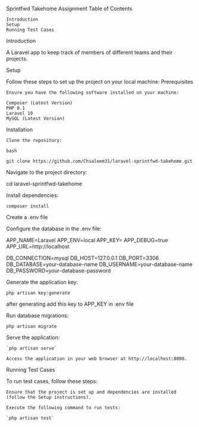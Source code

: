 Sprintfwd Takehome Assignment
Table of Contents

    Introduction
    Setup
    Running Test Cases

Introduction

 A Laravel app to keep track of members of different teams and their projects.

Setup

Follow these steps to set up the project on your local machine:
Prerequisites

    Ensure you have the following software installed on your machine:

    Composer (Latest Version)
    PHP 8.1
    Laravel 10
    MySQL (Latest Version)

Installation

    Clone the repository:

    bash

`git clone https://github.com/Chsaleem31/laravel-sprintfwd-takehome.git`

Navigate to the project directory:

cd laravel-sprintfwd-takehome

Install dependencies:

`composer install`

Create a .env file

Configure the database in the .env file:

APP_NAME=Laravel
APP_ENV=local
APP_KEY=
APP_DEBUG=true
APP_URL=http://localhost

DB_CONNECTION=mysql
DB_HOST=127.0.0.1
DB_PORT=3306
DB_DATABASE=your-database-name
DB_USERNAME=your-database-name
DB_PASSWORD=your-database-password


Generate the application key:

`php artisan key:generate`

after generating add this key to APP_KEY in .env file

Run database migrations:

`php artisan migrate`

Serve the application:

    `php artisan serve`

    Access the application in your web browser at http://localhost:8000.

Running Test Cases

To run test cases, follow these steps:

    Ensure that the project is set up and dependencies are installed (follow the Setup instructions).

    Execute the following command to run tests:

    `php artisan test`
